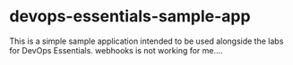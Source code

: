 # devops-essentials-sample-app

This is a simple sample application intended to be used alongside the labs for DevOps Essentials.
webhooks is not working for me....

